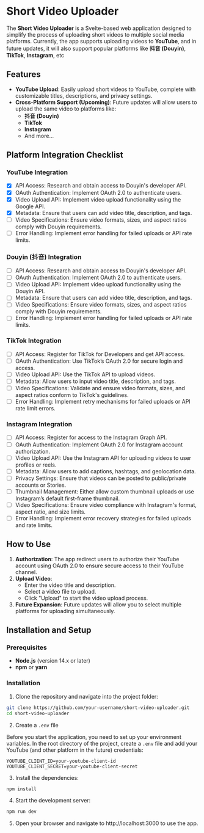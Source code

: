 # Short Video Uploader

The **Short Video Uploader** is a Svelte-based web application designed to simplify the process of uploading short videos to multiple social media platforms. Currently, the app supports uploading videos to **YouTube**, and in future updates, it will also support popular platforms like **抖音 (Douyin)**, **TikTok**, **Instagram**, etc

## Features

- **YouTube Upload**: Easily upload short videos to YouTube, complete with customizable titles, descriptions, and privacy settings.
- **Cross-Platform Support (Upcoming)**: Future updates will allow users to upload the same video to platforms like:
  - **抖音 (Douyin)**
  - **TikTok**
  - **Instagram**
  - And more...

## Platform Integration Checklist

### **YouTube Integration**
   - [x] API Access: Research and obtain access to Douyin's developer API.
   - [x] OAuth Authentication: Implement OAuth 2.0 to authenticate users.
   - [x] Video Upload API: Implement video upload functionality using the Google API.
   - [x] Metadata: Ensure that users can add video title, description, and tags.
   - [ ] Video Specifications: Ensure video formats, sizes, and aspect ratios comply with Douyin requirements.
   - [ ] Error Handling: Implement error handling for failed uploads or API rate limits.

### **Douyin (抖音) Integration**
   - [ ] API Access: Research and obtain access to Douyin's developer API.
   - [ ] OAuth Authentication: Implement OAuth 2.0 to authenticate users.
   - [ ] Video Upload API: Implement video upload functionality using the Douyin API.
   - [ ] Metadata: Ensure that users can add video title, description, and tags.
   - [ ] Video Specifications: Ensure video formats, sizes, and aspect ratios comply with Douyin requirements.
   - [ ] Error Handling: Implement error handling for failed uploads or API rate limits.

### **TikTok Integration**
   - [ ] API Access: Register for TikTok for Developers and get API access.
   - [ ] OAuth Authentication: Use TikTok’s OAuth 2.0 for secure login and access.
   - [ ] Video Upload API: Use the TikTok API to upload videos.
   - [ ] Metadata: Allow users to input video title, description, and tags.
   - [ ] Video Specifications: Validate and ensure video formats, sizes, and aspect ratios conform to TikTok's guidelines.
   - [ ] Error Handling: Implement retry mechanisms for failed uploads or API rate limit errors.

### **Instagram Integration**
   - [ ] API Access: Register for access to the Instagram Graph API.
   - [ ] OAuth Authentication: Implement OAuth 2.0 for Instagram account authorization.
   - [ ] Video Upload API: Use the Instagram API for uploading videos to user profiles or reels.
   - [ ] Metadata: Allow users to add captions, hashtags, and geolocation data.
   - [ ] Privacy Settings: Ensure that videos can be posted to public/private accounts or Stories.
   - [ ] Thumbnail Management: Either allow custom thumbnail uploads or use Instagram’s default first-frame thumbnail.
   - [ ] Video Specifications: Ensure video compliance with Instagram's format, aspect ratio, and size limits.
   - [ ] Error Handling: Implement error recovery strategies for failed uploads and rate limits.

## How to Use

1. **Authorization**: The app redirect users to authorize their YouTube account using OAuth 2.0 to ensure secure access to their YouTube channel.
2. **Upload Video**:
   - Enter the video title and description.
   - Select a video file to upload.
   - Click "Upload" to start the video upload process.
3. **Future Expansion**: Future updates will allow you to select multiple platforms for uploading simultaneously.

## Installation and Setup

### Prerequisites

- **Node.js** (version 14.x or later)
- **npm** or **yarn**

### Installation

1. Clone the repository and navigate into the project folder:
```bash
git clone https://github.com/your-username/short-video-uploader.git
cd short-video-uploader
```

2. Create a `.env` file

Before you start the application, you need to set up your environment variables. In the root directory of the project, create a `.env` file and add your YouTube (and other platform in the future) credentials:
```plaintext
YOUTUBE_CLIENT_ID=your-youtube-client-id
YOUTUBE_CLIENT_SECRET=your-youtube-client-secret
```

3. Install the dependencies:
```bash
npm install
```

4. Start the development server:
```bash
npm run dev
```
5. Open your browser and navigate to http://localhost:3000 to use the app.

